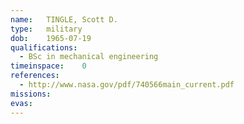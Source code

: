 ```yaml
---
name:	TINGLE, Scott D.
type:	military
dob:	1965-07-19
qualifications:
  - BSc in mechanical engineering
timeinspace:	0
references:
  - http://www.nasa.gov/pdf/740566main_current.pdf
missions:
evas:
---
```


